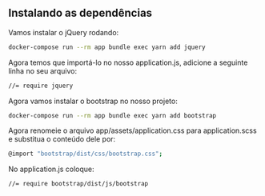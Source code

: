 ## Instalando as dependências

Vamos instalar o jQuery rodando:
```sh
docker-compose run --rm app bundle exec yarn add jquery
```

Agora temos que importá-lo no nosso application.js, adicione a seguinte linha no seu arquivo:
```sh
//= require jquery
```

Agora vamos instalar o bootstrap no nosso projeto:
```sh
docker-compose run --rm app bundle exec yarn add bootstrap
```

Agora renomeie o arquivo app/assets/application.css para application.scss e substitua o conteúdo dele por:
```sh
@import "bootstrap/dist/css/bootstrap.css";
```

No application.js coloque:
```sh
//= require bootstrap/dist/js/bootstrap
```
